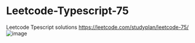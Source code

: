 # Leetcode-Typescript-75
Leetcode Tpescript solutions
https://leetcode.com/studyplan/leetcode-75/
![image](https://github.com/user-attachments/assets/3bdd73be-2acb-424c-ab6f-19667897c2a6)



